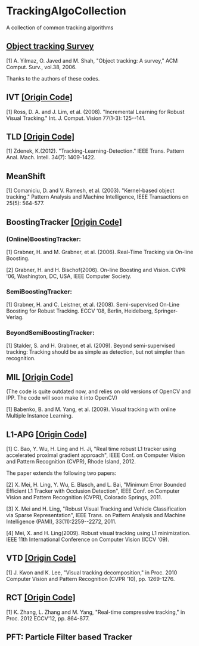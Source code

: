 TrackingAlgoCollection
======================

A collection of common tracking algorithms

## [Object tracking Survey](http://plaza.ufl.edu/lvtaoran/object%20tracking.htm)
[1] A. Yilmaz, O. Javed and M. Shah, "Object tracking: A survey," ACM Comput. Surv., vol.38, 2006.

Thanks to the authors of these codes.
## IVT [[Origin Code]](http://www.cs.toronto.edu/~dross/ivt/)
[1] Ross, D. A. and J. Lim, et al. (2008). "Incremental Learning for Robust Visual Tracking." Int. J. Comput. Vision 77(1-3): 125--141.

## TLD [[Origin Code]](http://info.ee.surrey.ac.uk/Personal/Z.Kalal/tld.html)
[1] Zdenek, K.(2012). "Tracking-Learning-Detection." IEEE Trans. Pattern Anal. Mach. Intell. 34(7): 1409-1422.	

## MeanShift
[1] Comaniciu, D. and V. Ramesh, et al. (2003). "Kernel-based object tracking." Pattern Analysis and Machine Intelligence, IEEE Transactions on 25(5): 564-577.

## BoostingTracker [[Origin Code]](http://www.vision.ee.ethz.ch/boostingTrackers)
### (Online)BoostingTracker: 
[1] Grabner, H. and M. Grabner, et al. (2006). Real-Time Tracking via On-line Boosting.

[2] Grabner, H. and H. Bischof(2006). On-line Boosting and Vision. CVPR '06, Washington, DC, USA, IEEE Computer Society.

### SemiBoostingTracker: 
[1] Grabner, H. and C. Leistner, et al. (2008). Semi-supervised On-Line Boosting for Robust Tracking. ECCV '08, Berlin, Heidelberg, Springer-Verlag.

### BeyondSemiBoostingTracker:
[1] Stalder, S. and H. Grabner, et al. (2009). Beyond semi-supervised tracking: Tracking should be as simple as detection, but not simpler than recognition.

## MIL [[Origin Code]](http://vision.ucsd.edu/~bbabenko/project_miltrack.shtml)
(The code is quite outdated now, and relies on old versions of OpenCV and IPP. The code will soon make it into OpenCV)

[1] Babenko, B. and M. Yang, et al. (2009). Visual tracking with online Multiple Instance Learning.

## L1-APG [[Origin Code]](http://www.dabi.temple.edu/~hbling/code_data.htm)
[1] C. Bao, Y. Wu, H. Ling and H. Ji, "Real time robust L1 tracker using accelerated proximal gradient approach", IEEE Conf. on Computer Vision and Pattern Recognition (CVPR), Rhode Island, 2012.

The paper extends the following two papers: 

[2] X. Mei, H. Ling, Y. Wu, E. Blasch, and L. Bai, "Minimum Error Bounded Efficient L1 Tracker with Occlusion Detection", IEEE Conf. on Computer Vision and Pattern Recognition (CVPR), Colorado Springs, 2011.

[3] X. Mei and H. Ling, "Robust Visual Tracking and Vehicle Classification via Sparse Representation", IEEE Trans. on Pattern Analysis and Machine Intelligence (PAMI), 33(11):2259--2272, 2011.

[4] Mei, X. and H. Ling(2009). Robust visual tracking using L1 minimization. IEEE 11th International Conference on Computer Vision (ICCV '09).
	
## VTD [[Origin Code]](http://cv.snu.ac.kr/research/~vtd/)
[1] J. Kwon and K. Lee, "Visual tracking decomposition," in Proc. 2010 Computer Vision and Pattern Recognition (CVPR '10), pp. 1269-1276.

## RCT [[Origin Code]](http://www4.comp.polyu.edu.hk/~cslzhang/CT/CT.htm)
[1] K. Zhang, L. Zhang and M. Yang, "Real-time compressive tracking," in Proc. 2012 ECCV'12, pp. 864-877.

## PFT: Particle Filter based Tracker
